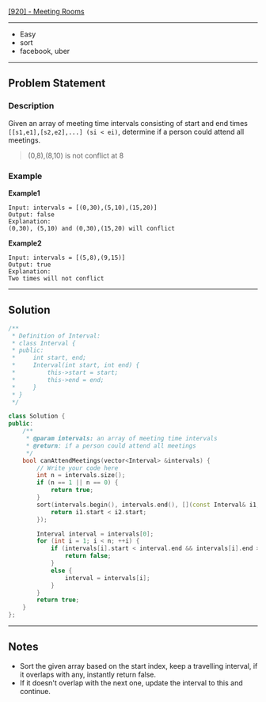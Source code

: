 [[920] - Meeting Rooms](https://www.lintcode.com/problem/920)

---

- Easy
- sort
- facebook, uber

---

## Problem Statement

### Description

Given an array of meeting time intervals consisting of start and end times `[[s1,e1],[s2,e2],...] (si < ei)`, determine if a person could attend all meetings.

> (0,8),(8,10) is not conflict at 8

### Example

**Example1**

```
Input: intervals = [(0,30),(5,10),(15,20)]
Output: false
Explanation: 
(0,30), (5,10) and (0,30),(15,20) will conflict
```

**Example2**

```
Input: intervals = [(5,8),(9,15)]
Output: true
Explanation: 
Two times will not conflict 
```

---

## Solution

```cpp
/**
 * Definition of Interval:
 * class Interval {
 * public:
 *     int start, end;
 *     Interval(int start, int end) {
 *         this->start = start;
 *         this->end = end;
 *     }
 * }
 */

class Solution {
public:
    /**
     * @param intervals: an array of meeting time intervals
     * @return: if a person could attend all meetings
     */
    bool canAttendMeetings(vector<Interval> &intervals) {
        // Write your code here
        int n = intervals.size();
        if (n == 1 || n == 0) {
            return true;
        }
        sort(intervals.begin(), intervals.end(), [](const Interval& i1, const Interval& i2) {
            return i1.start < i2.start;
        });

        Interval interval = intervals[0];
        for (int i = 1; i < n; ++i) {
            if (intervals[i].start < interval.end && intervals[i].end > interval.start) {
                return false;
            }
            else {
                interval = intervals[i];
            }
        }
        return true;
    }
};
```

---

## Notes

- Sort the given array based on the start index, keep a travelling interval, if it overlaps with any, instantly return false.
- If it doesn't overlap with the next one, update the interval to this and continue.
